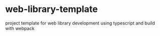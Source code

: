 # web-library-template
project template for web library development using typescript and build with webpack
